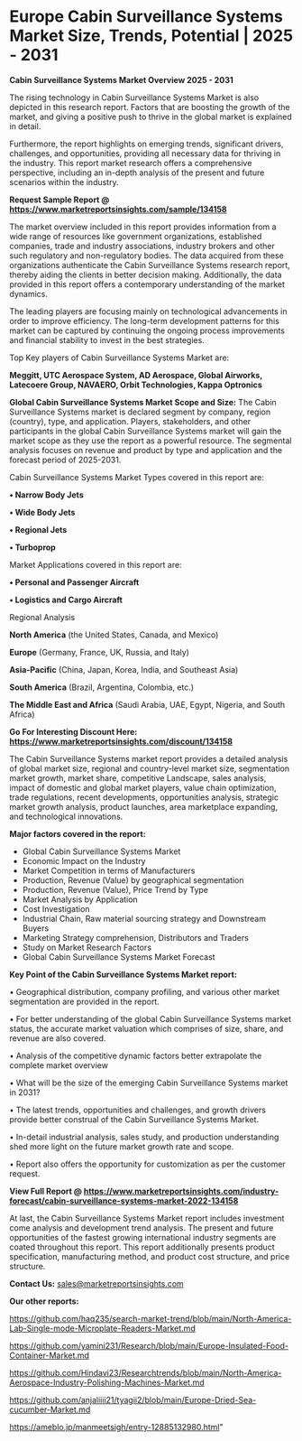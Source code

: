 # Europe Cabin Surveillance Systems Market Size, Trends, Potential | 2025 - 2031

<Strong> Cabin Surveillance Systems Market Overview 2025 - 2031</strong>

The rising technology in Cabin Surveillance Systems Market is also depicted in this research report. Factors that are boosting the growth of the market, and giving a positive push to thrive in the global market is explained in detail.

Furthermore, the report highlights on emerging trends, significant drivers, challenges, and opportunities, providing all necessary data for thriving in the industry. This report market research offers a comprehensive perspective, including an in-depth analysis of the present and future scenarios within the industry.

<strong>Request Sample Report @ <a href=https://www.marketreportsinsights.com/sample/134158>https://www.marketreportsinsights.com/sample/134158</a></strong>

The market overview included in this report provides information from a wide range of resources like government organizations, established companies, trade and industry associations, industry brokers and other such regulatory and non-regulatory bodies. The data acquired from these organizations authenticate the Cabin Surveillance Systems research report, thereby aiding the clients in better decision making. Additionally, the data provided in this report offers a contemporary understanding of the market dynamics.

The leading players are focusing mainly on technological advancements in order to improve efficiency. The long-term development patterns for this market can be captured by continuing the ongoing process improvements and financial stability to invest in the best strategies.

Top Key players of Cabin Surveillance Systems Market are:

<strong>Meggitt, UTC Aerospace System, AD Aerospace, Global Airworks, Latecoere Group, NAVAERO, Orbit Technologies, Kappa Optronics</strong>

<strong><b>Global Cabin Surveillance Systems Market Scope and Size:</b></strong>
The Cabin Surveillance Systems market is declared segment by company, region (country), type, and application. Players, stakeholders, and other participants in the global Cabin Surveillance Systems market will gain the market scope as they use the report as a powerful resource. The segmental analysis focuses on revenue and product by type and application and the forecast period of 2025-2031.

Cabin Surveillance Systems Market Types covered in this report are:

<strong>• Narrow Body Jets

• Wide Body Jets

• Regional Jets

• Turboprop</strong>

Market Applications covered in this report are:

<strong>• Personal and Passenger Aircraft

• Logistics and Cargo Aircraft</strong> 

Regional Analysis

<strong>North America</strong> (the United States, Canada, and Mexico)

<strong>Europe</strong> (Germany, France, UK, Russia, and Italy)

<strong>Asia-Pacific</strong> (China, Japan, Korea, India, and Southeast Asia)

<strong>South America</strong> (Brazil, Argentina, Colombia, etc.)

<strong>The Middle East and Africa</strong> (Saudi Arabia, UAE, Egypt, Nigeria, and South Africa)

<strong>Go For Interesting Discount Here: <a href=https://www.marketreportsinsights.com/discount/134158>https://www.marketreportsinsights.com/discount/134158</a></strong>

The Cabin Surveillance Systems market report provides a detailed analysis of global market size, regional and country-level market size, segmentation market growth, market share, competitive Landscape, sales analysis, impact of domestic and global market players, value chain optimization, trade regulations, recent developments, opportunities analysis, strategic market growth analysis, product launches, area marketplace expanding, and technological innovations.

<strong><b>Major factors covered in the report:</b></strong>
<ul>
  <li>Global Cabin Surveillance Systems Market </li>
  <li>Economic Impact on the Industry</li>
  <li>Market Competition in terms of Manufacturers</li>
  <li>Production, Revenue (Value) by geographical segmentation</li>
  <li>Production, Revenue (Value), Price Trend by Type</li>
  <li>Market Analysis by Application</li>
  <li>Cost Investigation</li>
  <li>Industrial Chain, Raw material sourcing strategy and Downstream Buyers</li>
  <li>Marketing Strategy comprehension, Distributors and Traders</li>
  <li>Study on Market Research Factors</li>
  <li>Global Cabin Surveillance Systems Market Forecast</li>
</ul>

<strong><b>Key Point of the Cabin Surveillance Systems Market report:</b></strong>

• Geographical distribution, company profiling, and various other market segmentation are provided in the report.

• For better understanding of the global Cabin Surveillance Systems market status, the accurate market valuation which comprises of size, share, and revenue are also covered.

• Analysis of the competitive dynamic factors better extrapolate the complete market overview

• What will be the size of the emerging Cabin Surveillance Systems market in 2031?

• The latest trends, opportunities and challenges, and growth drivers provide better construal of the Cabin Surveillance Systems Market.

• In-detail industrial analysis, sales study, and production understanding shed more light on the future market growth rate and scope.

• Report also offers the opportunity for customization as per the customer request.

<strong><b>View Full Report @ <a href=https://www.marketreportsinsights.com/industry-forecast/cabin-surveillance-systems-market-2022-134158>https://www.marketreportsinsights.com/industry-forecast/cabin-surveillance-systems-market-2022-134158</a></b></strong>


At last, the Cabin Surveillance Systems Market report includes investment come analysis and development trend analysis. The present and future opportunities of the fastest growing international industry segments are coated throughout this report. This report additionally presents product specification, manufacturing method, and product cost structure, and price structure.

<strong>Contact Us:</strong>
sales@marketreportsinsights.com

<strong>Our other reports:</strong>

<a href=https://github.com/haq235/search-market-trend/blob/main/North-America-Lab-Single-mode-Microplate-Readers-Market.md>https://github.com/haq235/search-market-trend/blob/main/North-America-Lab-Single-mode-Microplate-Readers-Market.md</a>

<a href=https://github.com/yamini231/Research/blob/main/Europe-Insulated-Food-Container-Market.md>https://github.com/yamini231/Research/blob/main/Europe-Insulated-Food-Container-Market.md</a>

<a href=https://github.com/Hindavi23/Researchtrends/blob/main/North-America-Aerospace-Industry-Polishing-Machines-Market.md>https://github.com/Hindavi23/Researchtrends/blob/main/North-America-Aerospace-Industry-Polishing-Machines-Market.md</a>

<a href=https://github.com/anjaliiii21/tyagii2/blob/main/Europe-Dried-Sea-cucumber-Market.md>https://github.com/anjaliiii21/tyagii2/blob/main/Europe-Dried-Sea-cucumber-Market.md</a>

<a href=https://ameblo.jp/manmeetsigh/entry-12885132980.html>https://ameblo.jp/manmeetsigh/entry-12885132980.html</a>"
